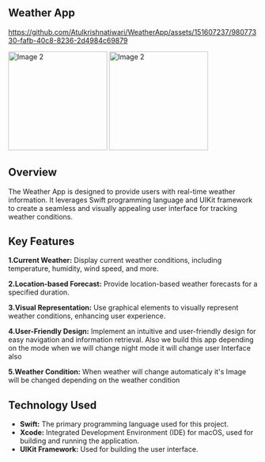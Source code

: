 ## Weather App
https://github.com/Atulkrishnatiwari/WeatherApp/assets/151607237/98077330-fafb-40c8-8236-2d4984c69879

<img src="https://github.com/Atulkrishnatiwari/WeatherApp/assets/151607237/0dd14b16-36e7-47c3-87ae-284a212c6296" alt="Image 2" width="200">
<img src="https://github.com/Atulkrishnatiwari/WeatherApp/assets/151607237/1ecd631f-164f-44cf-87eb-0fe926c15c9c" alt="Image 2" width="200">

## Overview
The Weather App is designed to provide users with real-time weather information.
It leverages Swift programming language and UIKit framework to create a seamless
and visually appealing user interface for tracking weather conditions.
## Key Features

**1.Current Weather:**
Display current weather conditions, including temperature, humidity, wind speed, and more.

**2.Location-based Forecast:**
Provide location-based weather forecasts for a specified duration.

**3.Visual Representation:**
Use graphical elements to visually represent weather conditions, enhancing user experience.

**4.User-Friendly Design:**
Implement an intuitive and user-friendly design for easy navigation and information retrieval.
Also we build this app depending on the mode when we will change night mode it will change user Interface also

**5.Weather Condition:**
When weather will change automaticaly it's Image will be changed depending on the weather condition
## Technology Used

- **Swift:** The primary programming language used for this project.
- **Xcode:** Integrated Development Environment (IDE) for macOS, used for building and running the application.
- **UIKit Framework:** Used for building the user interface.
